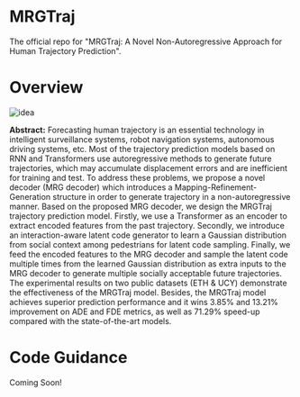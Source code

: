 # MRGTraj
The official repo for "MRGTraj: A Novel Non-Autoregressive Approach for Human Trajectory Prediction".

# Overview
![idea](https://github.com/wisionpeng/MRGTraj/assets/134345840/7b80d808-f165-4fc8-9655-30917f085bd5)

**Abstract:** Forecasting human trajectory is an essential technology in intelligent surveillance systems, robot navigation systems, autonomous driving systems, etc. Most of the trajectory prediction models based on RNN and Transformers use autoregressive methods to generate future trajectories, which may accumulate displacement errors and are inefficient for training and test. To address these problems, we propose a novel decoder (MRG decoder) which introduces a Mapping-Refinement-Generation structure in order to generate trajectory in a non-autoregressive manner. Based on the proposed MRG decoder, we design the MRGTraj trajectory prediction model. Firstly, we use a Transformer as an encoder to extract encoded features from the past trajectory. Secondly, we introduce an interaction-aware latent code generator to learn a Gaussian distribution from social context among pedestrians for latent code sampling. Finally, we feed the encoded features to the MRG decoder and sample the latent code multiple times from the learned Gaussian distribution as extra inputs to the MRG decoder to generate multiple socially acceptable future trajectories. The experimental results on two public datasets (ETH \& UCY) demonstrate the effectiveness of the MRGTraj model. Besides, the MRGTraj model achieves superior prediction performance and it wins 3.85\% and 13.21\% improvement on ADE and FDE metrics, as well as 71.29\% speed-up compared with the state-of-the-art models.


# Code Guidance
Coming Soon!
